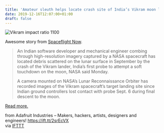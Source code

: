 ```yaml
---
title: 'Amateur sleuth helps locate crash site of India’s Vikram moon lander'
date: 2019-12-16T12:07:00+01:00
draft: false
---
```


![Vikram impact ratio 1100](https://cdn-blog.adafruit.com/uploads/2019/12/vikram_impact_ratio_1100.jpg "vikram_impact_ratio_1100.jpg")

Awesome story from [Spaceflight Now](https://spaceflightnow.com/2019/12/02/amateur-sleuth-helps-locate-crash-site-of-indias-vikram-moon-lander/).

> An Indian software developer and mechanical engineer combing through high-resolution imagery captured by a NASA spacecraft has located debris scattered on the lunar surface in September by the crash of the Vikram lander, India’s first probe to attempt a soft touchdown on the moon, NASA said Monday.
> 
> A camera mounted on NASA’s Lunar Reconnaissance Orbiter has recorded images of the Vikram spacecraft’s target landing site since Indian ground controllers lost contact with probe Sept. 6 during final descent to the moon.

[Read more.](https://spaceflightnow.com/2019/12/02/amateur-sleuth-helps-locate-crash-site-of-indias-vikram-moon-lander/)

  
  
from Adafruit Industries – Makers, hackers, artists, designers and engineers! https://ift.tt/2srEcVX  
via [IFTTT](https://ifttt.com/?ref=da&site=blogger)